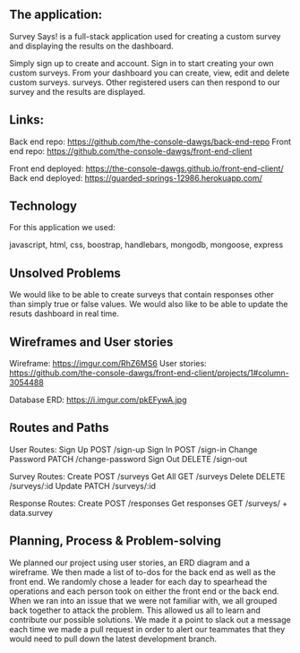 ## The application:
Survey Says! is a full-stack application used for creating
a custom survey and displaying the results on the dashboard.

Simply sign up to create and account. Sign in to start creating your own custom
surveys. From your dashboard you can create, view, edit and delete custom surveys.
surveys. Other registered users can then respond to our survey and the results
are displayed.


## Links:
Back end repo: <https://github.com/the-console-dawgs/back-end-repo>
Front end repo: <https://github.com/the-console-dawgs/front-end-client>

Front end deployed: <https://the-console-dawgs.github.io/front-end-client/>
Back end deployed: <https://guarded-springs-12986.herokuapp.com/>

## Technology
For this application we used:

javascript, html, css, boostrap, handlebars, mongodb, mongoose, express

## Unsolved Problems
We would like to be able to create surveys that contain responses other
than simply true or false values.
We would also like to be able to update the resuts dashboard in real time.

## Wireframes and User stories

Wireframe: <https://imgur.com/RhZ6MS6>
User stories: <https://github.com/the-console-dawgs/front-end-client/projects/1#column-3054488>

Database ERD: <https://i.imgur.com/pkEFywA.jpg>

## Routes and Paths

User Routes: Sign Up POST /sign-up
             Sign In POST /sign-in
             Change Password PATCH /change-password
             Sign Out DELETE /sign-out

Survey Routes: Create POST /surveys
               Get All   GET /surveys
               Delete DELETE /surveys/:id
               Update PATCH /surveys/:id

Response Routes: Create POST /responses
                 Get responses GET /surveys/ + data.survey



## Planning, Process & Problem-solving

We planned our project using user stories, an ERD diagram and a wireframe.
We then made a list of to-dos for the back end as well as the front end.
We randomly chose a leader for each day to spearhead the operations and each person took on either the front end or the back end.
When we ran into an issue that we were not familiar with, we all grouped back together to attack the problem. This allowed
us all to learn and contribute our possible solutions.
We made it a point to slack out a message each time we made a pull request in order to alert our teammates that they would need to pull down the latest development branch.
